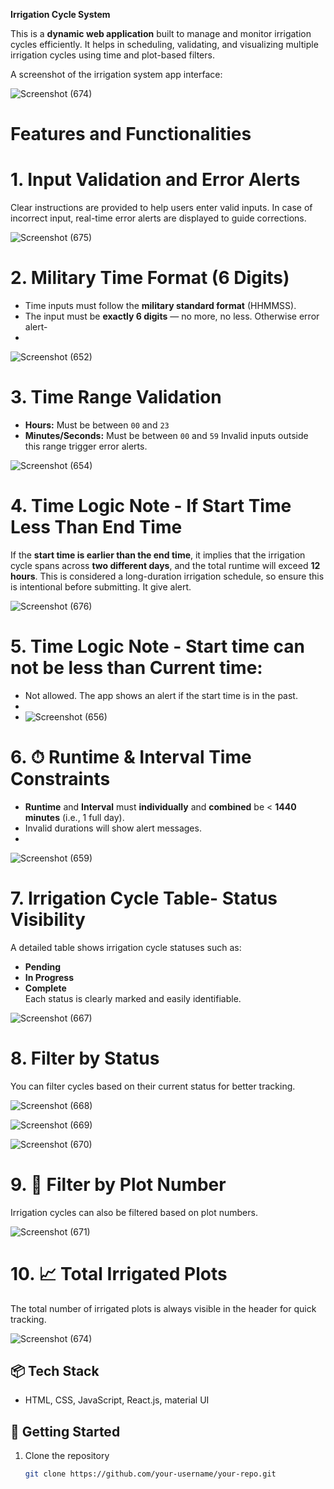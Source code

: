  **Irrigation Cycle System**

This is a **dynamic web application** built to manage and monitor irrigation cycles efficiently. It helps in scheduling, validating, and visualizing multiple irrigation cycles using time and plot-based filters.

A screenshot of the irrigation system app interface: 

![Screenshot (674)](https://github.com/user-attachments/assets/2b582cbc-b81f-431b-9c81-107a37c35136)



# Features and Functionalities

# 1. Input Validation and Error Alerts
Clear instructions are provided to help users enter valid inputs. In case of incorrect input, real-time error alerts are displayed to guide corrections.  

![Screenshot (675)](https://github.com/user-attachments/assets/fe2ce37d-76c4-4b6c-b0de-bbf25479a728)


# 2. Military Time Format (6 Digits)
- Time inputs must follow the **military standard format** (HHMMSS).
- The input must be **exactly 6 digits** — no more, no less. Otherwise error alert-
- 
![Screenshot (652)](https://github.com/user-attachments/assets/47494f9f-677b-4c73-8228-89754fa26f9e)


# 3. Time Range Validation
- **Hours:** Must be between `00` and `23`
- **Minutes/Seconds:** Must be between `00` and `59`
Invalid inputs outside this range trigger error alerts.

![Screenshot (654)](https://github.com/user-attachments/assets/9f02cbaa-0700-43c9-a68c-d73d76b9d73b)

# 4.  Time Logic Note - If Start Time Less Than End Time 
  If the **start time is earlier than the end time**, it implies that the irrigation cycle spans across **two different days**, and the total runtime will exceed **12 
  hours**. This is considered a long-duration irrigation schedule, so ensure this is intentional before submitting. It give alert.
  
   ![Screenshot (676)](https://github.com/user-attachments/assets/f3d6f2cf-c112-444c-ab84-77924ba085c2)

# 5. Time Logic Note -  Start time can not be less than Current time:
- Not allowed. The app shows an alert if the start time is in the past.
- 
- ![Screenshot (656)](https://github.com/user-attachments/assets/3a9d52b2-8e54-4360-a16c-b0531cd2fb00)

# 6. ⏱ Runtime & Interval Time Constraints
- **Runtime** and **Interval** must **individually** and **combined** be < **1440 minutes** (i.e., 1 full day).
- Invalid durations will show alert messages.
- 
![Screenshot (659)](https://github.com/user-attachments/assets/3014720b-da93-48ad-b9fe-ffe90f9ed307)

# 7. Irrigation Cycle Table- Status Visibility
A detailed table shows irrigation cycle statuses such as:
- **Pending**
- **In Progress**
- **Complete**  
Each status is clearly marked and easily identifiable.

![Screenshot (667)](https://github.com/user-attachments/assets/1dd90934-e445-48b4-9e96-553afd82911f)


# 8.  Filter by Status
You can filter cycles based on their current status for better tracking.  

![Screenshot (668)](https://github.com/user-attachments/assets/7913412b-e00a-4188-918b-10796d1dda78)

![Screenshot (669)](https://github.com/user-attachments/assets/f6f04ba1-4889-41eb-9d6f-1ccdf82cde99)

![Screenshot (670)](https://github.com/user-attachments/assets/27a5f1af-a60a-4a2a-81b5-e1f3452cc1bd)


# 9. 🌱 Filter by Plot Number
Irrigation cycles can also be filtered based on plot numbers.  

![Screenshot (671)](https://github.com/user-attachments/assets/01833d23-905b-449b-964e-2cf0be26b9fb)

# 10. 📈 Total Irrigated Plots
The total number of irrigated plots is always visible in the header for quick tracking.  

![Screenshot (674)](https://github.com/user-attachments/assets/922951e9-af20-4451-821d-f18f26782036)



## 📦 Tech Stack

- HTML, CSS, JavaScript, React.js, material UI


## 🚀 Getting Started

1. Clone the repository  
   ```bash
   git clone https://github.com/your-username/your-repo.git

